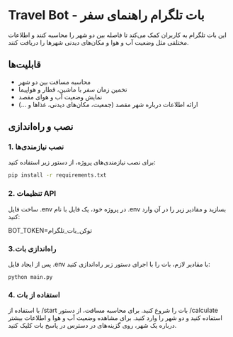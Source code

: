 # Travel Bot - بات تلگرام راهنمای سفر

این بات تلگرام به کاربران کمک می‌کند تا فاصله بین دو شهر را محاسبه کنند و اطلاعات مختلفی مثل وضعیت آب و هوا و مکان‌های دیدنی شهرها را دریافت کنند.

## قابلیت‌ها
- محاسبه مسافت بین دو شهر
- تخمین زمان سفر با ماشین، قطار و هواپیما
- نمایش وضعیت آب و هوای مقصد
- ارائه اطلاعات درباره شهر مقصد (جمعیت، مکان‌های دیدنی، غذاها و ...)

## نصب و راه‌اندازی


### 1. نصب نیازمندی‌ها
برای نصب نیازمندی‌های پروژه، از دستور زیر استفاده کنید:

```bash
pip install -r requirements.txt
```

### 2. تنظیمات API
ساخت فایل .env
در پروژه خود، یک فایل با نام .env بسازید و مقادیر زیر را در آن وارد کنید:

BOT_TOKEN=توکن_بات_تلگرام

### 3.راه‌اندازی بات
پس از ایجاد فایل .env با مقادیر لازم، بات را با اجرای دستور زیر راه‌اندازی کنید:

```
python main.py
```
### 4. استفاده از بات
با استفاده از /start بات را شروع کنید.
برای محاسبه مسافت، از دستور /calculate استفاده کنید و دو شهر را وارد کنید.
برای مشاهده وضعیت آب و هوا و اطلاعات بیشتر درباره یک شهر، روی گزینه‌های در دسترس در پاسخ بات کلیک کنید.
